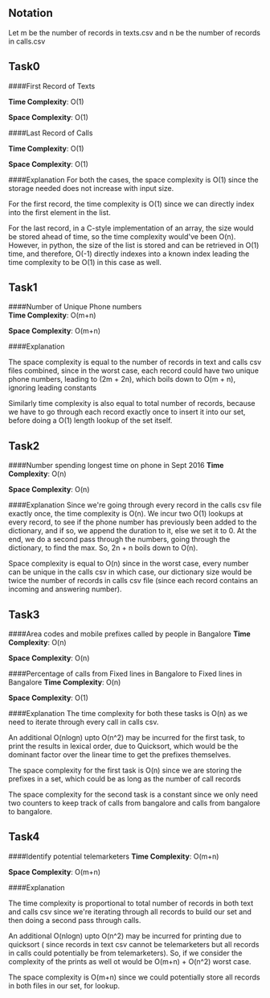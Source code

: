 Notation
----
Let m be the number of records in texts.csv and n be the number of records in 
calls.csv


Task0
----

####First Record of Texts  

**Time Complexity**: O(1) 

**Space Complexity**: O(1)


####Last Record of Calls  

**Time Complexity**: O(1)

**Space Complexity**: O(1)


####Explanation
For both the cases, the space complexity is O(1) since the storage needed
does not increase with input size.  

For the first record, the time complexity is O(1) since we can directly index into
the first element in the list.  

For the last record, in a C-style implementation of an array, the size would be
stored ahead of time, so the time complexity would've been O(n).
However, in python, the size of the list is stored and can be retrieved in O(1)
time, and therefore, O(-1) directly indexes into a known index leading the time
complexity to be O(1) in this case as well.

Task1
----

####Number of Unique Phone numbers  
**Time Complexity**: O(m+n) 

**Space Complexity**: O(m+n)

####Explanation

The space complexity is equal to the number of records in text and calls csv
files combined, since in the worst case, each record could have two unique 
phone numbers, leading to (2m + 2n), which boils down to O(m + n), ignoring
leading constants

Similarly time complexity is also equal to total number of records, because we
have to go through each record exactly once to insert it into our set, before doing
a O(1) length lookup of the set itself.

Task2
----

####Number spending longest time on phone in Sept 2016
**Time Complexity**: O(n) 

**Space Complexity**: O(n)

####Explanation
Since we're going through every record in the calls csv file exactly once, the 
time complexity is O(n). We incur two O(1) lookups at every record, to see if the
phone number has previously been added to the dictionary, and if so, we append 
the duration to it, else we set it to 0. At the end, we do a second pass through
the numbers, going through the dictionary, to find the max. So, 2n + n boils down
to O(n).

Space complexity is equal to O(n) since in the worst case, every number can be 
unique in the calls csv in which case, our dictionary size would be twice the 
number of records in calls csv file (since each record contains an incoming and
answering number). 

Task3
----

####Area codes and mobile prefixes called by people in Bangalore
**Time Complexity**: O(n)

**Space Complexity**: O(n)

####Percentage of calls from Fixed lines in Bangalore to Fixed lines in Bangalore 
**Time Complexity**: O(n) 

**Space Complexity**: O(1)

####Explanation
The time complexity for both these tasks is O(n) as we need to iterate through
every call in calls csv.


An additional O(nlogn) upto O(n^2) may be incurred for the first task, to print
the results in lexical order, due to Quicksort, which would be the dominant factor over
the linear time to get the prefixes themselves.  

The space complexity for the first task is O(n) since we are storing the prefixes
in a set, which could be as long as the number of call records

The space complexity for the second task is a constant since we only need two
counters to keep track of calls from bangalore and calls from bangalore to bangalore.

Task4
----

####Identify potential telemarketers 
**Time Complexity**: O(m+n) 

**Space Complexity**: O(m+n)

####Explanation

The time complexity is proportional to total number of records in both text and 
calls csv since we're iterating through all records to build our set 
and then doing a second pass through calls.


An additional O(nlogn) upto O(n^2) may be incurred for printing due to quicksort (
since records in text csv cannot be telemarketers but all records in calls could 
potentially be from telemarketers). So, if we consider the complexity of the prints
as well ot would be O(m+n) + O(n^2) worst case.

The space complexity is O(m+n) since we could potentially store all records in both
files in our set, for lookup.



  